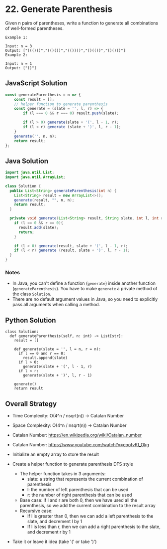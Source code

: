 # 22. Generate Parenthesis

Given n pairs of parentheses, write a function to generate all combinations of well-formed parentheses.

 
```
Example 1:

Input: n = 3
Output: ["((()))","(()())","(())()","()(())","()()()"]
Example 2:

Input: n = 1
Output: ["()"]
```

## JavaScript Solution
```js
const generateParenthesis = n => {
    const result = [];
    // helper function to generate parenthesis
    const generate = (slate = '', l, r) => {
        if (l === 0 && r === 0) result.push(slate);

        if (l > 0) generate(slate + '(', l - 1, r);
        if (l < r) generate (slate + ')', l, r - 1);
    }
    generate('', n, n);
    return result;
};
```

## Java Solution
```java
import java.util.List;
import java.util.ArrayList;

class Solution {
  public List<String> generateParenthesis(int n) {
    List<String> result = new ArrayList<>();
    generate(result, "", n, n);
    return result;
  }

  private void generate(List<String> result, String slate, int l, int r) {
    if (l == 0 && r == 0){
      result.add(slate);
      return;
    }

    if (l > 0) generate(result, slate + '(', l - 1, r);
    if (l < r) generate (result, slate + ')', l, r - 1);
  }
}
```
### Notes
- In Java, you can't define a function (`generate`) inside another function (`generateParenthesis`). You have to make `generate` a private method of the class `Solution`.
- There are no default argument values in Java, so you need to explicitly pass all arguments when calling a method.

## Python Solution
```py3
class Solution:
  def generateParenthesis(self, n: int) -> List[str]:
    result = []

    def generate(slate = '', l = n, r = n):
      if l == 0 and r == 0:
        result.append(slate)
      if l > 0:
        generate(slate + '(', l - 1, r)
      if l < r:
        generate(slate + ')', l, r - 1)
        
    generate()
    return result
```

## Overall Strategy
- Time Complexity: O(4^n / nsqrt(n)) -> Catalan Number 
- Space Complexity: O(4^n / nsqrt(n)) -> Catalan Number
- Catalan Number: https://en.wikipedia.org/wiki/Catalan_number
- Catalan Number: https://www.youtube.com/watch?v=eoofvKI_Okg

- Initialize an empty array to store the result
- Create a helper function to generate parenthesis DFS style
  - The helper function takes in 3 arguments:
    - slate: a string that represents the current combination of parenthesis
    - l: the number of left parenthesis that can be used
    - r: the number of right parenthesis that can be used
  - Base case: if l and r are both 0, then we have used all the parenthesis, so we add the current combination to the result array
  - Recursive case: 
    - If l is greater than 0, then we can add a left parenthesis to the slate, and decrement l by 1
    - If l is less than r, then we can add a right parenthesis to the slate, and decrement r by 1

- Take it or leave it idea (take '(' or take ')')